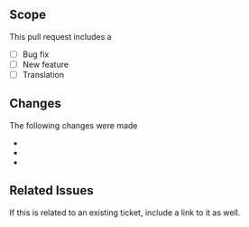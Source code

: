## Scope

This pull request includes a

- [ ] Bug fix
- [ ] New feature
- [ ] Translation

## Changes

The following changes were made

-
-
-

## Related Issues

If this is related to an existing ticket, include a link to it as well.
